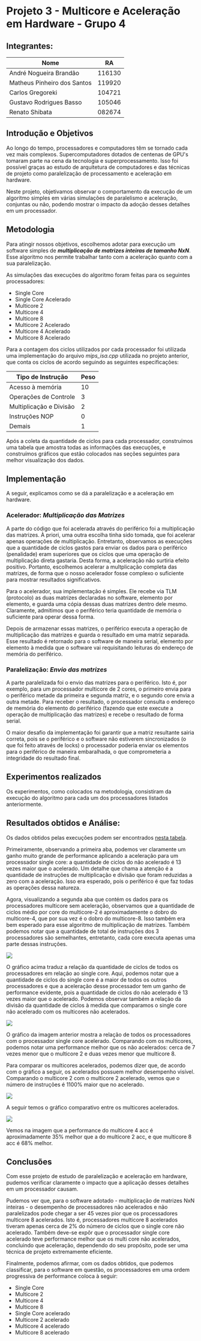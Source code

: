 # Projeto 3 - Multicore e Aceleração em Hardware - Grupo 4

## Integrantes:

| Nome|RA|
|---|---|
|André Nogueira Brandão |116130|
|Matheus Pinheiro dos Santos |119920|
|Carlos Gregoreki| 104721|
|Gustavo Rodrigues Basso| 105046|
|Renato Shibata|082674|

## Introdução e Objetivos

Ao longo do tempo, processadores e computadores têm se tornado cada vez mais complexos. Supercomputadores dotados de centenas de GPU's tomaram parte na cena da tecnologia e superprocessamento. Isso foi possível graças ao estudo de arquitetura de computadores e das técnicas de projeto como paralelização de processamento e aceleração em hardware.

Neste projeto, objetivamos observar o comportamento da execução de um algoritmo simples em várias simulações de paralelismo e aceleração, conjuntas ou não, podendo mostrar o impacto da adoção desses detalhes em um processador.

## Metodologia

Para atingir nossos objetivos, escolhemos adotar para execução um software simples de ***multiplicação de matrizes inteiras de tamanho NxN***. Esse algoritmo nos permite trabalhar tanto com a aceleração quanto com a sua paralelização.

As simulações das execuções do algoritmo foram feitas para os seguintes processadores:

* Single Core
* Single Core Acelerado
* Multicore 2 
* Multicore 4
* Multicore 8
* Multicore 2 Acelerado
* Multicore 4 Acelerado
* Multicore 8 Acelerado 

Para a contagem dos ciclos utilizados por cada processador foi utilizada uma implementação do arquivo *mips_isa.cpp* utilizada no projeto anterior, que conta os ciclos de acordo seguindo as seguintes especificações:

| Tipo de Instrução|Peso|
|---|---|
|Acesso à memória |10|
|Operações de Controle |3|
|Multiplicação e Divisão| 2|
|Instruções NOP| 0|
|Demais|1|

Após a coleta da quantidade de ciclos para cada processador, construímos uma tabela que amostra todas as informações das execuções, e construímos gráficos que estão colocados nas seções seguintes para melhor visualização dos dados.

## Implementação
A seguir, explicamos como se dá a paralelização e a aceleração em hardware.

### Acelerador: *Multiplicação das Matrizes*
A parte do código que foi acelerada através do periférico foi a multiplicação das matrizes. À priori, uma outra escolha tinha sido tomada, que foi acelerar apenas operações de multiplicação. Entretanto, observamos as execuções que a quantidade de ciclos gastos para enviar os dados para o periférico (penalidade) eram superiores que os ciclos que uma operação de multiplicação direta gastaria. Desta forma, a aceleração não surtiria efeito positivo. Portanto, escolhemos acelerar a multplicação completa das matrizes, de forma que o nosso acelerador fosse complexo o suficiente para mostrar resultados significativos.

Para o acelerador, sua implementação é simples. Ele recebe via TLM (protocolo) as duas matrizes declaradas no software, elemento por elemento, e guarda uma cópia dessas duas matrizes dentro dele mesmo. Claramente, admitimos que o periférico teria quantidade de memória o suficiente para operar dessa forma. 

Depois de armazenar essas matrizes, o periférico executa a operação de multiplicação das matrizes e guarda o resultado em uma matriz separada. Esse resultado é retornado para o software de maneira serial, elemento por elemento à medida que o software vai requisitando leituras do endereço de memória do periférico. 

### Paralelização: *Envio das matrizes*
A parte paralelizada foi o envio das matrizes para o periférico. Isto é, por exemplo, para um processador multicore de 2 cores, o primeiro envia para o periférico metade da primeira e segunda matriz, e o segundo core envia a outra metade. 
Para receber o resultado, o processador consulta o endereço de memória do elemento do periférico (fazendo que este execute a operação de multiplicação das matrizes) e recebe o resultado de forma serial.

O maior desafio da implementação foi garantir que a matriz resultante sairia correta, pois se o periférico e o software não estiverem sincronizados (o que foi feito através de locks) o processador poderia enviar os elementos para o periférico de maneira embaralhada, o que comprometeria a integridade do resultado final. 

## Experimentos realizados

Os experimentos, como colocados na metodologia, consistiram da execução do algoritmo para cada um dos processadores listados anteriormente. 

## Resultados obtidos e Análise:
Os dados obtidos pelas execuções podem ser encontrados [nesta tabela](https://docs.google.com/spreadsheets/d/1V_iAIqIIxuZ95ZEGT3PGLqeaKyPh6qDj9ujG_5Aptxs/edit?usp=sharing).

Primeiramente, observando a primeira aba, podemos ver claramente um ganho muito grande de performance aplicando a aceleração para um processador single core: a quantidade de ciclos do não acelerado é 13 vezes maior que o acelerado. Um detalhe que chama a atenção é a quantidade de instruções de multiplicação e divisão que foram reduzidas a zero com a aceleração. Isso era esperado, pois o periférico é que faz todas as operações dessa natureza.

Agora, visualizando a segunda aba que contém os dados para os processadores multicore sem aceleração, observamos que a quantidade de ciclos médio por core do multicore-2 é aproximadamente o dobro do multicore-4, que por sua vez é o dobro do multicore-8. Isso também era bem esperado para esse algoritmo de multiplicação de matrizes. Também podemos notar que a quantidade de total de instruções dos 3 processadores são semelhantes, entretanto, cada core executa apenas uma parte dessas instruções.

![](http://raw.githubusercontent.com/gbasso06/mc723_proj3/master/charts/01%20-%20All%20vs%20Single.png)

O gráfico acima traduz a relação da quantidade de ciclos de todos os processadores em relação ao single core. Aqui, podemos notar que a quantidade de ciclos do single core é a maior de todos os outros processadores e que a aceleração desse processador tem um ganho de performance evidente, pois a quantidade de ciclos do não acelerado é 13 vezes maior que o acelerado. Podemos observar também a relação da divisão da quantidade de ciclos à medida que comparamos o single core não acelerado com os multicores não acelerados.

![](http://raw.githubusercontent.com/gbasso06/mc723_proj3/master/charts/02%20-%20All%20vs%20Single%20Acc.png)

O gráfico da imagem anterior mostra a relação de todos os processadores com o processador single core acelerado. Comparando com os multicores, podemos notar uma performance melhor que os não acelerados: cerca de 7 vezes menor que o multicore 2 e duas vezes menor que multicore 8.

Para comparar os multicores acelerados, podemos dizer que, de acordo com o gráfico a seguir, os acelerados possuem melhor desempenho visível. Comparando o multicore 2 com o multicore 2 acelerado, vemos que o número de instruções é 1100% maior que no acelerado. 

![](http://raw.githubusercontent.com/gbasso06/mc723_proj3/master/charts/09%20-%20All%20Mult%20vs%20Mult%202.png)

A seguir temos o gráfico comparativo entre os multicores acelerados.

![](http://raw.githubusercontent.com/gbasso06/mc723_proj3/master/charts/10%20-%20All%20Multi%20Acc%20vs%20Multi%202%20Acc.png)

Vemos na imagem que a performance do multicore 4 acc é aproximadamente 35% melhor que a do multicore 2 acc, e que multicore 8 acc é 68% melhor.

## Conclusões

Com esse projeto de estudo de paralelização e aceleração em hardware, pudemos verificar claramente o impacto que a aplicação desses detalhes em um processador causam. 

Pudemos ver que, para o software adotado - multiplicação de matrizes NxN inteiras - o desempenho de processadores não acelerados e não paralelizados pode chegar a ser 45 vezes pior que os processadores multicore 8 acelerados. Isto é, processadores multicore 8 acelerados tiveram apenas cerca de 2% do número de ciclos que o single core não acelerado. Também deve-se expôr que o processador single core acelerado teve performance melhor que os multi core não acelerados, concluindo que aceleração, dependendo do seu propósito, pode ser uma técnica de projeto extremamente eficiente. 

Finalmente, podemos afirmar, com os dados obtidos, que podemos classificar, para o software em questão, os processadores em uma ordem progressiva de performance coloca à seguir:

* Single Core
* Multicore 2
* Multicore 4
* Multicore 8
* Single Core acelerado
* Multicore 2 acelerado
* Multicore 4 acelerado
* Multicore 8 acelerado

